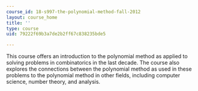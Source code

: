 ```yaml
---
course_id: 18-s997-the-polynomial-method-fall-2012
layout: course_home
title: ''
type: course
uid: 79222f69b3a7de2b2ff67c838235bde5

---
```

This course offers an introduction to the polynomial method as applied to solving problems in combinatorics in the last decade. The course also explores the connections between the polynomial method as used in these problems to the polynomial method in other fields, including computer science, number theory, and analysis.
